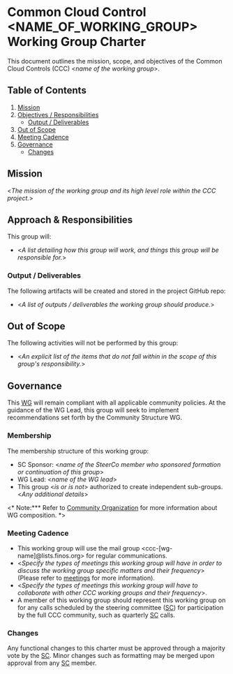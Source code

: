 # Common Cloud Control <NAME_OF_WORKING_GROUP> Working Group Charter

This document outlines the mission, scope, and objectives of the Common Cloud Controls (CCC) <*name of the working group*>.

## Table of Contents

1. [Mission](#mission)
2. [Objectives / Responsibilities](#objectives--responsibilities)
   - [Output / Deliverables](#output--deliverables)
3. [Out of Scope](#out-of-scope)
4. [Meeting Cadence](#meeting-cadence)
5. [Governance](#governance)
   - [Changes](#changes)

## Mission

<*The mission of the working group and its high level role within the CCC project.*>

## Approach & Responsibilities

This group will:

- <*A list detailing how this group will work, and things this group will be responsible for.*>

### Output / Deliverables

The following artifacts will be created and stored in the project GitHub repo: 

- <*A list of outputs / deliverables the working group should produce.*>

## Out of Scope

The following activities will not be performed by this group:

- <*An explicit list of the items that do not fall within in the scope of this group's responsibility.*>

## Governance

This [WG] will remain compliant with all applicable community policies. At the guidance of the WG Lead, this group will seek to implement recommendations set forth by the Community Structure WG.

### Membership

The membership structure of this working group:

- SC Sponsor: <*name of the SteerCo member who sponsored formation or continuation of this group*>
- WG Lead: <*name of the WG lead*>
- This group <*is or is not*> authorized to create independent sub-groups. <*Any additional details*>

<* Note:*** Refer to [Community Organization](../recommendations/community-organisation.md#roles-definition-for-a-working-group) for more information about WG composition. *>

### Meeting Cadence

* This working group will use the mail group <ccc-[wg-name]@lists.finos.org> for regular communications.
* <*Specify the types of meetings this working group will have in order to discuss the working group specific matters and their frequency*> (Please refer to [meetings](../recommendations/communication.md#meetings) for more information).
* <*Specify the types of meetings this working group will have to collaborate with other CCC working groups and their frequency*>.
* A member of this working group should represent this working group on for any calls scheduled by the steering committee ([SC]) for participation by the full CCC community, such as quarterly [SC] calls.

### Changes

Any functional changes to this charter must be approved through a majority vote by the [SC]. Minor changes such as formatting may be merged upon approval from any [SC] member.

[WG]: <../../community-groups.md#working-groups>
[SC]: <../../community-groups.md#steering-committee>